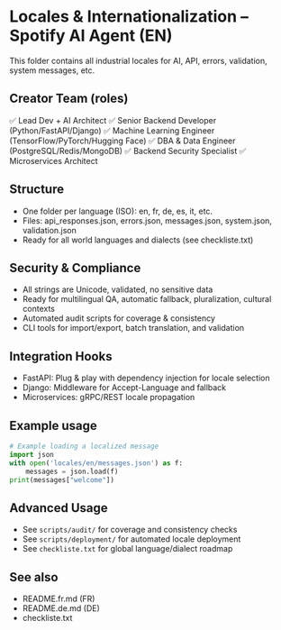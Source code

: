 # Locales & Internationalization – Spotify AI Agent (EN)

This folder contains all industrial locales for AI, API, errors, validation, system messages, etc.

## Creator Team (roles)
✅ Lead Dev + AI Architect
✅ Senior Backend Developer (Python/FastAPI/Django)
✅ Machine Learning Engineer (TensorFlow/PyTorch/Hugging Face)
✅ DBA & Data Engineer (PostgreSQL/Redis/MongoDB)
✅ Backend Security Specialist
✅ Microservices Architect

## Structure
- One folder per language (ISO): en, fr, de, es, it, etc.
- Files: api_responses.json, errors.json, messages.json, system.json, validation.json
- Ready for all world languages and dialects (see checkliste.txt)

## Security & Compliance
- All strings are Unicode, validated, no sensitive data
- Ready for multilingual QA, automatic fallback, pluralization, cultural contexts
- Automated audit scripts for coverage & consistency
- CLI tools for import/export, batch translation, and validation

## Integration Hooks
- FastAPI: Plug & play with dependency injection for locale selection
- Django: Middleware for Accept-Language and fallback
- Microservices: gRPC/REST locale propagation

## Example usage
```python
# Example loading a localized message
import json
with open('locales/en/messages.json') as f:
    messages = json.load(f)
print(messages["welcome"])
```

## Advanced Usage
- See `scripts/audit/` for coverage and consistency checks
- See `scripts/deployment/` for automated locale deployment
- See `checkliste.txt` for global language/dialect roadmap

## See also
- README.fr.md (FR)
- README.de.md (DE)
- checkliste.txt

